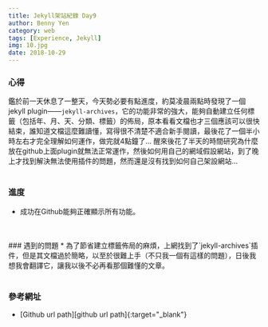 ```yaml
---
title: Jekyll架站紀錄 Day9
author: Benny Yen
category: web
tags: [Experience, Jekyll]
img: 10.jpg
date: 2018-10-29
---
```

### 心得  
鑑於前一天休息了一整天，今天勢必要有點進度，約莫凌晨兩點時發現了一個jekyll plugin——`jekyll-archives`，它的功能非常的強大，能夠自動建立任何標籤（包括年、月、天、分類、標籤）的佈局，原本看看文檔也才三個應該可以很快結束，誰知道文檔這麼難讀懂，寫得很不清楚不適合新手閱讀，最後花了一個半小時左右才完全理解如何運作，做完就4點鐘了...
醒來後花了半天的時間研究為什麼放在github上面plugin就無法正常運作，然後如何用自己的網域假設網站，到了晚上才找到解決無法使用插件的問題，然而還是沒有找到如何自己架設網站...
<br>
<br>
### 進度  
* 成功在Github能夠正確顯示所有功能。
<br>
<br>
### 遇到的問題  
* 為了節省建立標籤佈局的麻煩，上網找到了`jekyll-archives`插件，但是其文檔過於簡略，以至於很難上手（不只我一個有這樣的問題），日後我想我會翻譯它，讓我以後不必再看那個難懂的文章。  

<br>
<br>

### 參考網址
* [Github url path][github url path]{:target="_blank"}
